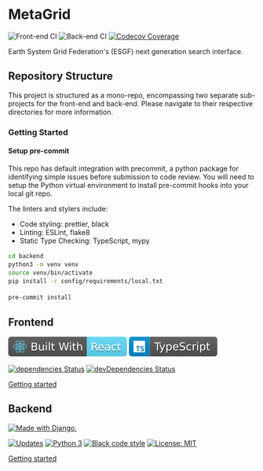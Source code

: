 # MetaGrid

![Front-end CI](https://github.com/aims-group/metagrid/workflows/Front-end%20CI/badge.svg)
![Back-end CI](https://github.com/aims-group/metagrid/workflows/Back-end%20CI/badge.svg)
[![Codecov Coverage](https://img.shields.io/codecov/c/github/aims-group/metagrid/master.svg?style=flat-square)](https://codecov.io/gh/aims-group/metagrid/)

Earth System Grid Federation's (ESGF) next generation search interface.

## Repository Structure

This project is structured as a mono-repo, encompassing two separate sub-projects for the front-end and back-end. Please navigate to their respective directories for more information.

### Getting Started

#### Setup pre-commit

This repo has default integration with precommit, a python package for identifying simple issues before submission to code review. You will need to setup the Python virtual environment to install pre-commit hooks into your local git repo.

The linters and stylers include:

- Code styling: prettier, black
- Linting: ESLint, flake8
- Static Type Checking: TypeScript, mypy

```bash
cd backend
python3 -m venv venv
source venv/bin/activate
pip install -r config/requirements/local.txt

pre-commit install
```

## Frontend

[![React](frontend/src/assets/img/react_badge.svg)](https://reactjs.org/)
[![TypeScript](frontend/src/assets/img/typescript_badge.svg)](https://www.typescriptlang.org/)

[![dependencies Status](https://david-dm.org/aims-group/metagrid/status.svg?path=frontend)](https://david-dm.org/aims-group/metagrid?path=frontend)
[![devDependencies Status](https://david-dm.org/aims-group/metagrid/dev-status.svg?path=frontend)](https://david-dm.org/aims-group/metagrid?path=frontend&type=dev)

[Getting started](frontend/README.md)

## Backend

[![Made with Django.](https://www.djangoproject.com/m/img/badges/djangomade124x25.gif)](http://www.djangoproject.com)

[![Updates](https://pyup.io/repos/github/aims-group/metagrid/shield.svg)](https://pyup.io/repos/github/aims-group/metagrid/)
[![Python 3](https://pyup.io/repos/github/aims-group/metagrid/python-3-shield.svg)](https://pyup.io/repos/github/aims-group/metagrid/)
[![Black code style](https://img.shields.io/badge/code%20style-black-000000.svg)](https://github.com/ambv/black)
[![License: MIT](https://img.shields.io/badge/License-MIT-yellow.svg)](https://opensource.org/licenses/MIT)

[Getting started](backend/README.md)
